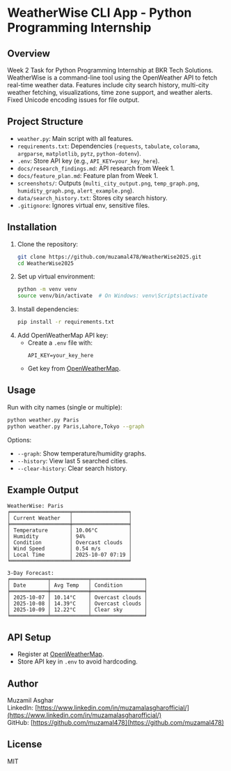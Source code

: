 # WeatherWise CLI App - Python Programming Internship

## Overview
Week 2 Task for Python Programming Internship at BKR Tech Solutions. WeatherWise is a command-line tool using the OpenWeather API to fetch real-time weather data. Features include city search history, multi-city weather fetching, visualizations, time zone support, and weather alerts. Fixed Unicode encoding issues for file output.

## Project Structure
- `weather.py`: Main script with all features.
- `requirements.txt`: Dependencies (`requests`, `tabulate`, `colorama`, `argparse`, `matplotlib`, `pytz`, `python-dotenv`).
- `.env`: Store API key (e.g., `API_KEY=your_key_here`).
- `docs/research_findings.md`: API research from Week 1.
- `docs/feature_plan.md`: Feature plan from Week 1.
- `screenshots/`: Outputs (`multi_city_output.png`, `temp_graph.png`, `humidity_graph.png`, `alert_example.png`).
- `data/search_history.txt`: Stores city search history.
- `.gitignore`: Ignores virtual env, sensitive files.

## Installation
1. Clone the repository:
   ```bash
   git clone https://github.com/muzamal478/WeatherWise2025.git
   cd WeatherWise2025
   ```
2. Set up virtual environment:
   ```bash
   python -m venv venv
   source venv/bin/activate  # On Windows: venv\Scripts\activate
   ```
3. Install dependencies:
   ```bash
   pip install -r requirements.txt
   ```
4. Add OpenWeatherMap API key:
   - Create a `.env` file with:
     ```
     API_KEY=your_key_here
     ```
   - Get key from [OpenWeatherMap](https://openweathermap.org/api).

## Usage
Run with city names (single or multiple):
```bash
python weather.py Paris
python weather.py Paris,Lahore,Tokyo --graph
```
Options:
- `--graph`: Show temperature/humidity graphs.
- `--history`: View last 5 searched cities.
- `--clear-history`: Clear search history.

## Example Output
```
WeatherWise: Paris
╒═══════════════════╤══════════════════╕
│ Current Weather   │                  │
╞═══════════════════╪══════════════════╡
│ Temperature       │ 10.06°C          │
│ Humidity          │ 94%              │
│ Condition         │ Overcast clouds  │
│ Wind Speed        │ 0.54 m/s         │
│ Local Time        │ 2025-10-07 07:19 │
╘═══════════════════╧══════════════════╛

3-Day Forecast:
╒════════════╤════════════╤═════════════════╕
│ Date       │ Avg Temp   │ Condition       │
╞════════════╪════════════╪═════════════════╡
│ 2025-10-07 │ 10.14°C    │ Overcast clouds │
│ 2025-10-08 │ 14.39°C    │ Overcast clouds │
│ 2025-10-09 │ 12.22°C    │ Clear sky       │
╘════════════╧════════════╧═════════════════╛
```

## API Setup
- Register at [OpenWeatherMap](https://openweathermap.org/api).
- Store API key in `.env` to avoid hardcoding.

## Author
Muzamil Asghar  
LinkedIn: [https://www.linkedin.com/in/muzamalasgharofficial/](https://www.linkedin.com/in/muzamalasgharofficial/)  
GitHub: [https://github.com/muzamal478](https://github.com/muzamal478)

## License
MIT